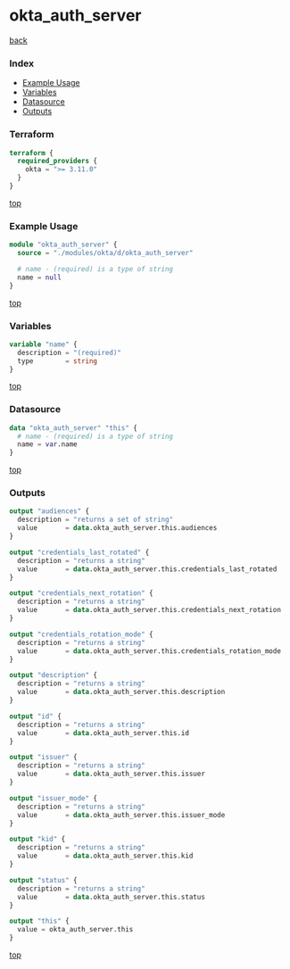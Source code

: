 # okta_auth_server

[back](../okta.md)

### Index

- [Example Usage](#example-usage)
- [Variables](#variables)
- [Datasource](#datasource)
- [Outputs](#outputs)

### Terraform

```terraform
terraform {
  required_providers {
    okta = ">= 3.11.0"
  }
}
```

[top](#index)

### Example Usage

```terraform
module "okta_auth_server" {
  source = "./modules/okta/d/okta_auth_server"

  # name - (required) is a type of string
  name = null
}
```

[top](#index)

### Variables

```terraform
variable "name" {
  description = "(required)"
  type        = string
}
```

[top](#index)

### Datasource

```terraform
data "okta_auth_server" "this" {
  # name - (required) is a type of string
  name = var.name
}
```

[top](#index)

### Outputs

```terraform
output "audiences" {
  description = "returns a set of string"
  value       = data.okta_auth_server.this.audiences
}

output "credentials_last_rotated" {
  description = "returns a string"
  value       = data.okta_auth_server.this.credentials_last_rotated
}

output "credentials_next_rotation" {
  description = "returns a string"
  value       = data.okta_auth_server.this.credentials_next_rotation
}

output "credentials_rotation_mode" {
  description = "returns a string"
  value       = data.okta_auth_server.this.credentials_rotation_mode
}

output "description" {
  description = "returns a string"
  value       = data.okta_auth_server.this.description
}

output "id" {
  description = "returns a string"
  value       = data.okta_auth_server.this.id
}

output "issuer" {
  description = "returns a string"
  value       = data.okta_auth_server.this.issuer
}

output "issuer_mode" {
  description = "returns a string"
  value       = data.okta_auth_server.this.issuer_mode
}

output "kid" {
  description = "returns a string"
  value       = data.okta_auth_server.this.kid
}

output "status" {
  description = "returns a string"
  value       = data.okta_auth_server.this.status
}

output "this" {
  value = okta_auth_server.this
}
```

[top](#index)